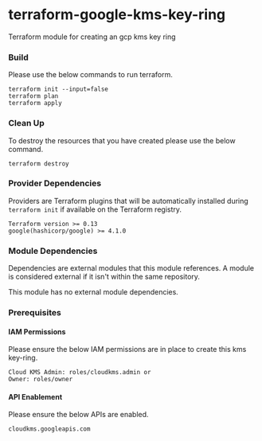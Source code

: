 # terraform-google-kms-key-ring
Terraform module for creating an gcp kms key ring

### Build
Please use the below commands to run terraform.

```
terraform init --input=false
terraform plan
terraform apply
```

### Clean Up
To destroy the resources that you have created please use the below command.

```
terraform destroy
```

### Provider Dependencies
Providers are Terraform plugins that will be automatically installed during `terraform init` if available on the Terraform registry.
```
Terraform version >= 0.13
google(hashicorp/google) >= 4.1.0
```


### Module Dependencies
Dependencies are external modules that this module references. A module is considered external if it isn't within the same repository.

This module has no external module dependencies.

### Prerequisites
#### IAM Permissions
Please ensure the below IAM permissions are in place to create this kms key-ring.

```
Cloud KMS Admin: roles/cloudkms.admin or
Owner: roles/owner
```
#### API Enablement
Please ensure the below APIs are enabled.

```
cloudkms.googleapis.com
```
